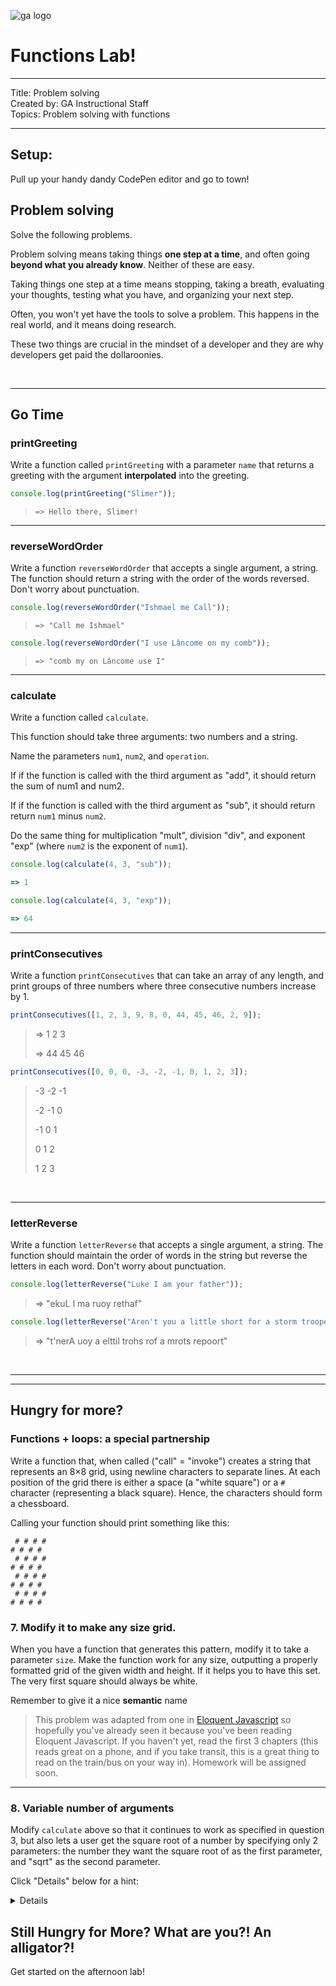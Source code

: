 ![ga logo](https://camo.githubusercontent.com/6ce15b81c1f06d716d753a61f5db22375fa684da/68747470733a2f2f67612d646173682e73332e616d617a6f6e6177732e636f6d2f70726f64756374696f6e2f6173736574732f6c6f676f2d39663838616536633963333837313639306533333238306663663535376633332e706e67)

# Functions Lab!

<hr>
Title: Problem solving<br>
Created by: GA Instructional Staff<br>
Topics: Problem solving with functions<br>
<hr>

## Setup:

Pull up your handy dandy CodePen editor and go to town! 

## Problem solving

Solve the following problems.

Problem solving means taking things **one step at a time**, and often going **beyond what you already know**. Neither of these are easy.

Taking things one step at a time means stopping, taking a breath, evaluating your thoughts, testing what you have, and organizing your next step.

Often, you won't yet have the tools to solve a problem. This happens in the real world, and it means doing research. 

These two things are crucial in the mindset of a developer and they are why developers get paid the dollaroonies.

<br>
<hr>

## Go Time

### printGreeting

Write a function called `printGreeting` with a parameter `name` that returns a greeting with the argument **interpolated** into the greeting.

```javascript
console.log(printGreeting("Slimer"));
```

> `=> Hello there, Slimer!`

<hr>

### reverseWordOrder

Write a function `reverseWordOrder` that accepts a single argument, a string. The function should return a string with the order of the words reversed. Don't worry about punctuation.

```javascript
console.log(reverseWordOrder("Ishmael me Call"));
```

> `=> "Call me Ishmael"`


```js
console.log(reverseWordOrder("I use Lâncome on my comb"));
```

> `=> "comb my on Lâncome use I"`


<hr>

### calculate

Write a function called `calculate`.

This function should take three arguments: two numbers and a string.

Name the parameters `num1`, `num2`, and `operation`.

If if the function is called with the third argument as "add", it should return the sum of num1 and num2.

If if the function is called with the third argument as "sub", it should return return `num1` minus `num2`.

Do the same thing for multiplication "mult", division "div", and exponent "exp" (where `num2` is the exponent of `num1`).

```javascript
console.log(calculate(4, 3, "sub"));

=> 1
```

```javascript
console.log(calculate(4, 3, "exp"));

=> 64
```

<hr>

### printConsecutives
 
Write a function `printConsecutives` that can take an array of any length, and print groups of three numbers where three consecutive numbers increase by 1.

```javascript
printConsecutives([1, 2, 3, 9, 8, 0, 44, 45, 46, 2, 9]);
```
> => 1 2 3
> 
> => 44 45 46

```javascript
printConsecutives([0, 0, 0, -3, -2, -1, 0, 1, 2, 3]);
```

> -3 -2 -1
> 
> -2 -1 0
> 
> -1 0 1
> 
> 0 1 2
> 
> 1 2 3

<br>
<hr>

### letterReverse

Write a function `letterReverse` that accepts a single argument, a string. The function should maintain the order of words in the string but reverse the letters in each word. Don't worry about punctuation.

```javascript
console.log(letterReverse("Luke I am your father"));
```
> => "ekuL I ma ruoy rethaf"

```javascript
console.log(letterReverse("Aren't you a little short for a storm trooper"));
```

> => "t'nerA uoy a elttil trohs rof a mrots repoort"

<br>
<hr>
<hr>

## Hungry for more?

### Functions + loops: a special partnership 

Write a function that, when called ("call" = "invoke") creates a string that represents an 8×8 grid, using newline characters to separate lines. At each position of the grid there is either a space (a "white square") or a `#` character (representing a black square). Hence, the characters should form a chessboard.

Calling your function should print something like this:

```
 # # # #
# # # # 
 # # # #
# # # # 
 # # # #
# # # # 
 # # # #
# # # #
```

### 7. Modify it to make any size grid.

When you have a function that generates this pattern, modify it to take a parameter `size`.  Make the function work for any size, outputting a properly formatted grid of the given width and height.  If it helps you to have this set. The very first square should always be white.

Remember to give it a nice **semantic** name

> This problem was adapted from one in [Eloquent Javascript](http://eloquentjavascript.net/02_program_structure.html#p_1pkxSCSkVg) so hopefully you've already seen it because you've been reading Eloquent Javascript. If you haven't yet, read the first 3 chapters (this reads great on a phone, and if you take transit, this is a great thing to read on the train/bus on your way in).  Homework will be assigned soon. 

<hr>

### 8. Variable number of arguments

Modify `calculate` above so that it continues to work as specified in question 3, but also lets a user get the square root of a number by specifying only 2 parameters: the number they want the square root of as the first parameter, and "sqrt" as the second parameter.

Click "Details" below for a hint:

<details>
Hint: use `typeof` 
</details>

## Still Hungry for More? What are you?! An alligator?!
Get started on the afternoon lab!

